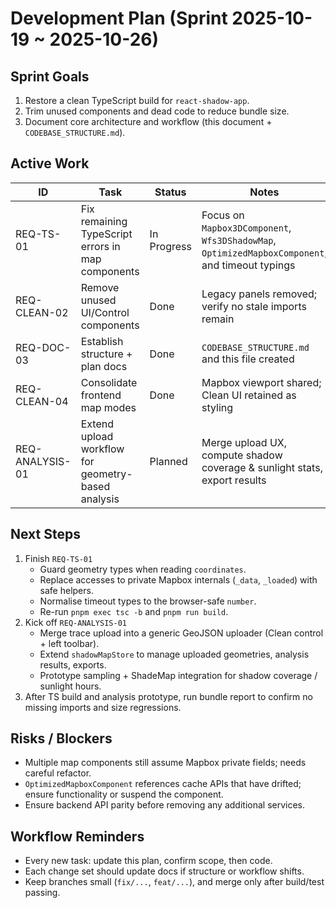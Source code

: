 # Development Plan (Sprint 2025-10-19 ~ 2025-10-26)

## Sprint Goals

1. Restore a clean TypeScript build for `react-shadow-app`.
2. Trim unused components and dead code to reduce bundle size.
3. Document core architecture and workflow (this document + `CODEBASE_STRUCTURE.md`).

## Active Work

| ID | Task | Status | Notes |
| --- | --- | --- | --- |
| REQ-TS-01 | Fix remaining TypeScript errors in map components | In Progress | Focus on `Mapbox3DComponent`, `Wfs3DShadowMap`, `OptimizedMapboxComponent`, and timeout typings |
| REQ-CLEAN-02 | Remove unused UI/Control components | Done | Legacy panels removed; verify no stale imports remain |
| REQ-DOC-03 | Establish structure + plan docs | Done | `CODEBASE_STRUCTURE.md` and this file created |
| REQ-CLEAN-04 | Consolidate frontend map modes | Done | Mapbox viewport shared; Clean UI retained as styling |
| REQ-ANALYSIS-01 | Extend upload workflow for geometry-based analysis | Planned | Merge upload UX, compute shadow coverage & sunlight stats, export results |

## Next Steps

1. Finish `REQ-TS-01`
   - Guard geometry types when reading `coordinates`.
   - Replace accesses to private Mapbox internals (`_data`, `_loaded`) with safe helpers.
   - Normalise timeout types to the browser-safe `number`.
   - Re-run `pnpm exec tsc -b` and `pnpm run build`.
2. Kick off `REQ-ANALYSIS-01`
   - Merge trace upload into a generic GeoJSON uploader (Clean control + left toolbar).
   - Extend `shadowMapStore` to manage uploaded geometries, analysis results, exports.
   - Prototype sampling + ShadeMap integration for shadow coverage / sunlight hours.
3. After TS build and analysis prototype, run bundle report to confirm no missing imports and size regressions.

## Risks / Blockers

- Multiple map components still assume Mapbox private fields; needs careful refactor.
- `OptimizedMapboxComponent` references cache APIs that have drifted; ensure functionality or suspend the component.
- Ensure backend API parity before removing any additional services.

## Workflow Reminders

- Every new task: update this plan, confirm scope, then code.
- Each change set should update docs if structure or workflow shifts.
- Keep branches small (`fix/...`, `feat/...`), and merge only after build/test passing.
